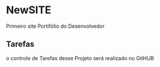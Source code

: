 # NewSITE
Primeiro site 
Portifólio do Desenvolvedor
## Tarefas
o controle de Tarefas desse Projeto será realizado no GitHUB